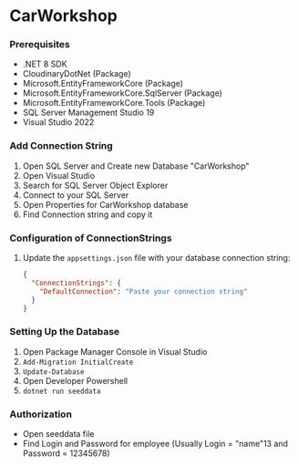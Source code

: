 # CarWorkshop

### Prerequisites
- .NET 8 SDK
- CloudinaryDotNet (Package)
- Microsoft.EntityFrameworkCore (Package)
- Microsoft.EntityFrameworkCore.SqlServer (Package)
- Microsoft.EntityFrameworkCore.Tools (Package)
- SQL Server Management Studio 19
- Visual Studio 2022

### Add Connection String
1. Open SQL Server and Create new Database "CarWorkshop"
2. Open Visual Studio
3. Search for SQL Server Object Explorer
4. Connect to your SQL Server
5. Open Properties for CarWorkshop database
6. Find Connection string and copy it

### Configuration of ConnectionStrings

1. Update the `appsettings.json` file with your database connection string:
   ```json
   {
     "ConnectionStrings": {
       "DefaultConnection": "Paste your connection string"
     }
   }

### Setting Up the Database
1. Open Package Manager Console in Visual Studio
2. `Add-Migration InitialCreate`
3. `Update-Database`
4. Open Developer Powershell
5. `dotnet run seeddata`

### Authorization
- Open seeddata file
- Find Login and Password for employee (Usually Login = "name"13 and Password = 12345678)
